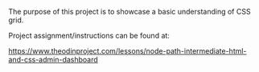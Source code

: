The purpose of this project is to showcase a basic understanding of CSS grid.

Project assignment/instructions can be found at:

https://www.theodinproject.com/lessons/node-path-intermediate-html-and-css-admin-dashboard